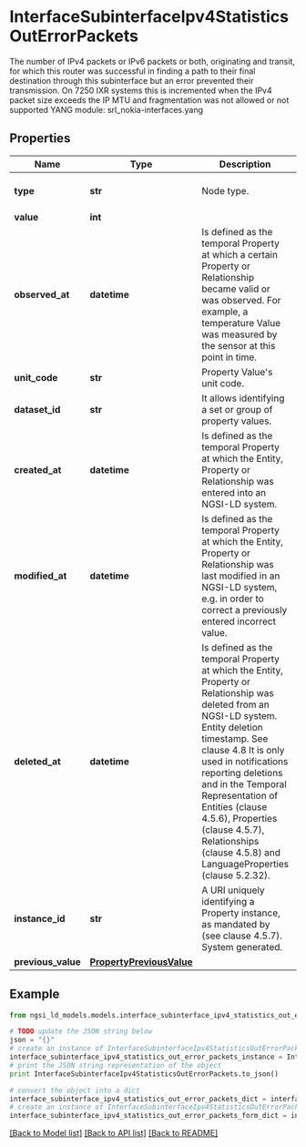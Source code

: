 # InterfaceSubinterfaceIpv4StatisticsOutErrorPackets

The number of IPv4 packets or IPv6 packets or both, originating and transit, for which this router was successful in finding a path to their final destination through this subinterface but an error prevented their transmission.  On 7250 IXR systems this is incremented when the IPv4 packet size exceeds the IP MTU and fragmentation was not allowed or not supported  YANG module: srl_nokia-interfaces.yang 

## Properties

Name | Type | Description | Notes
------------ | ------------- | ------------- | -------------
**type** | **str** | Node type.  | [optional] [default to 'Property']
**value** | **int** |  | 
**observed_at** | **datetime** | Is defined as the temporal Property at which a certain Property or Relationship became valid or was observed. For example, a temperature Value was measured by the sensor at this point in time.  | [optional] 
**unit_code** | **str** | Property Value&#39;s unit code.  | [optional] 
**dataset_id** | **str** | It allows identifying a set or group of property values.  | [optional] 
**created_at** | **datetime** | Is defined as the temporal Property at which the Entity, Property or Relationship was entered into an NGSI-LD system.  | [optional] [readonly] 
**modified_at** | **datetime** | Is defined as the temporal Property at which the Entity, Property or Relationship was last modified in an NGSI-LD system, e.g. in order to correct a previously entered incorrect value.  | [optional] [readonly] 
**deleted_at** | **datetime** | Is defined as the temporal Property at which the Entity, Property or Relationship was deleted from an NGSI-LD system.  Entity deletion timestamp. See clause 4.8 It is only used in notifications reporting deletions and in the Temporal Representation of Entities (clause 4.5.6), Properties (clause 4.5.7), Relationships (clause 4.5.8) and LanguageProperties (clause 5.2.32).  | [optional] [readonly] 
**instance_id** | **str** | A URI uniquely identifying a Property instance, as mandated by (see clause 4.5.7). System generated.  | [optional] [readonly] 
**previous_value** | [**PropertyPreviousValue**](PropertyPreviousValue.md) |  | [optional] 

## Example

```python
from ngsi_ld_models.models.interface_subinterface_ipv4_statistics_out_error_packets import InterfaceSubinterfaceIpv4StatisticsOutErrorPackets

# TODO update the JSON string below
json = "{}"
# create an instance of InterfaceSubinterfaceIpv4StatisticsOutErrorPackets from a JSON string
interface_subinterface_ipv4_statistics_out_error_packets_instance = InterfaceSubinterfaceIpv4StatisticsOutErrorPackets.from_json(json)
# print the JSON string representation of the object
print InterfaceSubinterfaceIpv4StatisticsOutErrorPackets.to_json()

# convert the object into a dict
interface_subinterface_ipv4_statistics_out_error_packets_dict = interface_subinterface_ipv4_statistics_out_error_packets_instance.to_dict()
# create an instance of InterfaceSubinterfaceIpv4StatisticsOutErrorPackets from a dict
interface_subinterface_ipv4_statistics_out_error_packets_form_dict = interface_subinterface_ipv4_statistics_out_error_packets.from_dict(interface_subinterface_ipv4_statistics_out_error_packets_dict)
```
[[Back to Model list]](../README.md#documentation-for-models) [[Back to API list]](../README.md#documentation-for-api-endpoints) [[Back to README]](../README.md)


